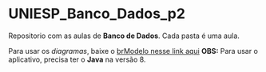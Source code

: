 # UNIESP_Banco_Dados_p2

Repositorio com as aulas de **Banco de Dados**. 
Cada pasta é uma aula.

Para usar os *diagramas*, baixe o [brModelo nesse link aqui](http://www.sis4.com/brModelo/brModelo.jar)
**OBS:** Para usar o aplicativo, precisa ter o **Java** na versão 8.